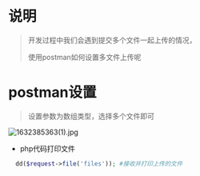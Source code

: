 # 说明

> 开发过程中我们会遇到提交多个文件一起上传的情况，
>
> 使用postman如何设置多文件上传呢

# postman设置

> 设置参数为数组类型，选择多个文件即可

![1632385363(1).jpg](https://gitee.com/yaolliuyang/blogImages/raw/master/blogImages/JIZ1vBlPLqobHO9.png)

- php代码打印文件

```php
  dd($request->file('files')); #接收并打印上传的文件
```

